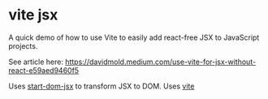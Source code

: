 # vite jsx

A quick demo of how to use Vite to easily add react-free JSX to 
JavaScript projects.

See article here:
https://davidmold.medium.com/use-vite-for-jsx-without-react-e59aed9460f5

Uses [start-dom-jsx](https://www.npmjs.com/package/start-dom-jsx) to transform JSX to DOM.
Uses [vite](https://github.com/vitejs/vite)